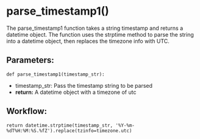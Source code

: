 # parse_timestamp1()
The parse_timestamp1 function takes a string timestamp and returns a datetime object.
    The function uses the strptime method to parse the string into a datetime object, then replaces the timezone info with UTC.

## Parameters:
    def parse_timestamp1(timestamp_str):
- timestamp_str: Pass the timestamp string to be parsed
- **return:** A datetime object with a timezone of utc

## Workflow:
    return datetime.strptime(timestamp_str, '%Y-%m-%dT%H:%M:%S.%fZ').replace(tzinfo=timezone.utc)
